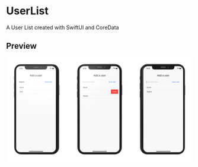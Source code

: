 # UserList

A User List created with SwiftUI and CoreData

## Preview

![alt text](https://github.com/DKoenig82/medium/blob/main/UserList/demoUserList.png)
